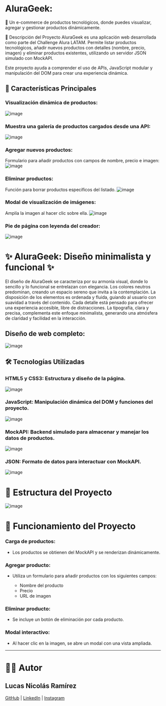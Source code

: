 # AluraGeek:
🛒 Un e-commerce de productos tecnológicos, donde puedes visualizar, agregar y gestionar productos dinámicamente.

📄 Descripción del Proyecto
AluraGeek es una aplicación web desarrollada como parte del Challenge Alura LATAM. Permite listar productos tecnológicos, añadir 
nuevos productos con detalles (nombre, precio, imagen) y eliminar productos existentes, utilizando un servidor JSON simulado con MockAPI.

Este proyecto ayuda a comprender el uso de APIs, JavaScript modular y manipulación del DOM para crear una experiencia dinámica.

## 🚀 Características Principales
### Visualización dinámica de productos:
![image](https://github.com/user-attachments/assets/8f0508c7-561b-42b7-859a-e3025f449ff8)



### Muestra una galería de productos cargados desde una API:
![image](https://github.com/user-attachments/assets/ca95b8cd-8006-41d7-8960-f955c905b8eb)



### Agregar nuevos productos:
Formulario para añadir productos con campos de nombre, precio e imagen:
![image](https://github.com/user-attachments/assets/9d72bcd8-15da-49b8-854f-ae4e538adf82)



### Eliminar productos:
Función para borrar productos específicos del listado.
![image](https://github.com/user-attachments/assets/6928780e-9e29-43e9-b219-37dd521771f0)



### Modal de visualización de imágenes:
Amplía la imagen al hacer clic sobre ella.
![image](https://github.com/user-attachments/assets/17b504d2-139e-47e2-8819-d65ff7a75bce)




### Pie de página con leyenda del creador:
![image](https://github.com/user-attachments/assets/277f7c05-74e3-4927-bba8-d00f8746df7f)




# ✨ AluraGeek: Diseño minimalista y funcional ✨
El diseño de AluraGeek se caracteriza por su armonía visual, donde lo sencillo y lo funcional se entrelazan con elegancia. Los colores neutros 
predominan, creando un espacio sereno que invita a la contemplación. La disposición de los elementos es ordenada y fluida, guiando al usuario 
con suavidad a través del contenido. Cada detalle está pensado para ofrecer una experiencia accesible, libre de distracciones. La tipografía, 
clara y precisa, complementa este enfoque minimalista, generando una atmósfera de claridad y facilidad en la interacción.


## Diseño de web completo:
![image](https://github.com/user-attachments/assets/22d6b157-b0e8-4719-9817-d4badaf4188e)


## 🛠️ Tecnologías Utilizadas
### HTML5 y CSS3: Estructura y diseño de la página.
![image](https://github.com/user-attachments/assets/f942a176-eede-43b8-93f6-828d5dfe5703)

### JavaScript: Manipulación dinámica del DOM y funciones del proyecto.
![image](https://github.com/user-attachments/assets/765f3f54-23f7-481a-82d0-0c6661c2abda)


### MockAPI: Backend simulado para almacenar y manejar los datos de productos.
![image](https://github.com/user-attachments/assets/3c53f4df-84f2-4cc4-853b-b1baf9c8dbce)

### JSON: Formato de datos para interactuar con MockAPI.
![image](https://github.com/user-attachments/assets/98a1d4a3-314c-47e2-9dfa-fb24051c9d45)


# 🧩 Estructura del Proyecto

![image](https://github.com/user-attachments/assets/eef4b16a-0cda-4408-99e5-0f284632d354)



# 🧩 Funcionamiento del Proyecto
### Carga de productos:
- Los productos se obtienen del MockAPI y se renderizan dinámicamente.

### Agregar producto:
- Utiliza un formulario para añadir productos con los siguientes campos:

    - Nombre del producto
    - Precio
    - URL de imagen

### Eliminar producto:
- Se incluye un botón de eliminación por cada producto.

### Modal interactivo:
- Al hacer clic en la imagen, se abre un modal con una vista ampliada.

--------------------------------------------------------------------------

# 👨‍💻 Autor
## Lucas Nicolás Ramírez
[GitHub](https://github.com/LucasNicolasRamirez) | [LinkedIn](https://www.linkedin.com/in/lucas-nicolás-ramírez-0690382b5/) | [Instagram](https://www.instagram.com/lramirez.di/)





